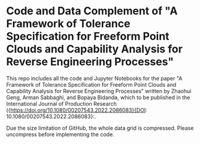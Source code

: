 # Code and Data Complement of "A Framework of Tolerance Specification for Freeform Point Clouds and Capability Analysis for Reverse Engineering Processes"

This repo includes all the code and Jupyter Notebooks for the paper "A Framework of Tolerance Specification for Freeform Point Clouds and Capability Analysis for Reverse Engineering Processes" written by Zhaohui Geng, Arman Sabbaghi, and Bopaya Bidanda, which to be published in the International Journal of Production Research ({https://doi.org/10.1080/00207543.2022.2086083}{DOI: 10.1080/00207543.2022.2086083}:.

Due the size limitation of GitHub, the whole data grid is compressed. Please uncompress before implementing the code.
